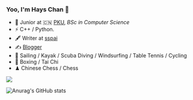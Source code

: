 ### Yoo, I'm Hays Chan 👋

- 🍻 Junior at 🇨🇳 [PKU](https://www.pku.edu.cn), _BSc in Computer Science_
- ⚡ C++ / Python.
- 🖋 Writer at [sspai](https://sspai.com/u/aw0luepf/posts)
- ✍️ [Blogger](https://haysc.tech)
- 🏃 Sailing / Kayak / Scuba Diving / Windsurfing / Table Tennis / Cycling
- 🥋 Boxing / Tai Chi
- ♟ Chinese Chess / Chess 

![](https://img.shields.io/badge/<code>-<javascript>-informational?style=flat&logo=<vscode>&logoColor=white&color=2bbc8a)

![Anurag's GitHub stats](https://github-readme-stats.vercel.app/api?username=zevino&count_private=true&show_icons=true&theme=radical)
